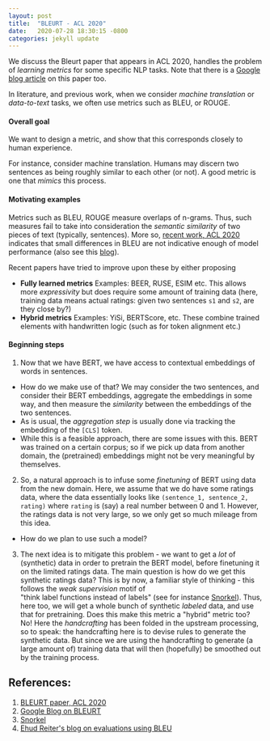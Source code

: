 ```yaml
---
layout: post
title:  "BLEURT - ACL 2020"
date:   2020-07-28 18:30:15 -0800
categories: jekyll update
---
```


We discuss the Bleurt paper that appears in ACL 2020, handles the problem of _learning metrics_
for some specific NLP tasks.
Note that there is a [Google blog article](https://ai.googleblog.com/2020/05/evaluating-natural-language-generation.html) on this paper too.

In literature, and previous work, when we
consider _machine translation_ or _data-to-text_ tasks, we often use
metrics such as BLEU, or ROUGE.

#### Overall goal
We want to design a metric, and show that this corresponds closely to human experience.

For instance, consider machine translation.
Humans may discern two sentences as being roughly similar to each other (or not).
A good metric is one that _mimics_ this process.

#### Motivating examples
Metrics such as BLEU, ROUGE measure overlaps of n-grams. Thus, such measures fail to
take into consideration the _semantic similarity_ of two pieces of text (typically,
sentences). More so, [recent work, ACL 2020](https://www.aclweb.org/anthology/2020.acl-main.448.pdf)
indicates that small differences in BLEU are not indicative enough of model performance
(also see this [blog](https://ehudreiter.com/2020/07/28/small-differences-in-bleu-are-meaningless/)).

Recent papers have tried to improve upon these by either proposing
* **Fully learned metrics** Examples: BEER, RUSE, ESIM etc. This allows more
_expressivity_ but does require some amount of training data (here, training data
  means actual ratings: given two sentences `s1` and `s2`, are they close by?)
* **Hybrid metrics** Examples: YiSi, BERTScore, etc. These combine trained
elements with handwritten logic (such as for token alignment etc.)

#### Beginning steps
1. Now that we have BERT, we have access to contextual embeddings of words in sentences.
  * How do we make use of that? We may consider the two sentences, and consider their
BERT embeddings, aggregate the embeddings in some way, and then measure the _similarity_
between the embeddings of the two sentences.
  * As is usual, the _aggregation step_ is
usually done via tracking the embedding of the `[CLS]` token.
  * While this is a feasible approach, there are some issues with this. BERT was trained
on a certain corpus; so if we pick up data from another domain, the (pretrained)
embeddings might not be very meaningful by themselves.

2. So, a natural approach is to infuse some _finetuning_ of BERT using data from the new
domain. Here, we assume that we do have some ratings data, where the data essentially looks
like `(sentence_1, sentence_2, rating)` where `rating` is (say) a real number between 0
and 1. However, the ratings data is not very large, so we only get so much mileage from
this idea.
  * How do we plan to use such a model?

3. The next idea is to mitigate this problem - we want to get a _lot_ of (synthetic)
data in order to pretrain the BERT model, before finetuning it on the limited ratings
data. The main question is how do we get this synthetic ratings data? This is by now,
a familiar style of thinking - this follows the _weak supervision_  motif of  
"think label functions instead of labels" (see for instance [Snorkel](https://www.snorkel.ai/)).
Thus, here too, we will get a whole bunch of synthetic _labeled_ data, and use that
for pretraining.
Does this make this metric a "hybrid" metric too? No! Here the _handcrafting_ has been
folded in the upstream processing, so to speak: the handcrafting here is to devise
rules to generate the synthetic data. But since we are using the handcrafting to generate
(a large amount of) training data that will then (hopefully) be smoothed out by the
training process.



## References:
1. [BLEURT paper, ACL 2020](https://www.aclweb.org/anthology/2020.acl-main.704/)
2. [Google Blog on BLEURT](https://ai.googleblog.com/2020/05/evaluating-natural-language-generation.html)
3. [Snorkel](https://www.snorkel.ai/)
4. [Ehud Reiter's blog on evaluations using BLEU](https://ehudreiter.com/2020/07/28/small-differences-in-bleu-are-meaningless/)
